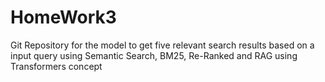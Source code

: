 # HomeWork3
Git Repository for the model to get five relevant search results based on a input query using Semantic Search, BM25, Re-Ranked and RAG using Transformers concept
